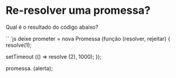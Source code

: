 
# Re-resolver uma promessa?


Qual é o resultado do código abaixo?

`` `js
deixe prometer = nova Promessa (função (resolver, rejeitar) {
resolve(1);

setTimeout (() => resolve (2), 1000);
});

promessa. (alerta);
```
